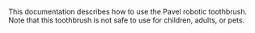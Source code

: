 This documentation describes how to use the Pavel robotic toothbrush.
Note that this toothbrush is not safe to use for children, adults, or pets.
